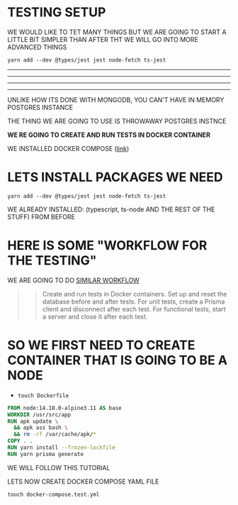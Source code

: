 # TESTING SETUP

WE WOULD LIKE TO TET MANY THINGS BUT WE ARE GOING TO START A LITTLE BIT SIMPLER THAN AFTER THT WE WILL GO INTO MORE ADVANCED THINGS

```
yarn add --dev @types/jest jest node-fetch ts-jest
```
























***
***
***
***






UNLIKE HOW ITS DONE WITH MONGODB, YOU CAN'T HAVE IN MEMORY POSTGRES INSTANCE

THE THING WE ARE GOING TO USE IS THROWAWAY POSTGRES INSTNCE

**WE RE GOING TO CREATE AND RUN TESTS IN DOCKER CONTAINER**

WE INSTALLED DOCKER COMPOSE ([link](https://docs.docker.com/compose/install/))

# LETS INSTALL PACKAGES WE NEED

```
yarn add --dev @types/jest jest node-fetch ts-jest
```

WE ALREADY INSTALLED: (typescript, ts-node AND THE REST OF THE STUFF) FROM BEFORE

# HERE IS SOME "WORKFLOW FOR THE TESTING"

WE ARE GOING TO DO [SIMILAR WORKFLOW](https://dev.to/eddeee888/how-to-write-tests-for-prisma-with-docker-and-jest-593i)

>> Create and run tests in Docker containers.
>> Set up and reset the database before and after tests.
>> For unit tests, create a Prisma client and disconnect after each test.
>> For functional tests, start a server and close it after each test.

# SO WE FIRST NEED TO CREATE CONTAINER THAT IS GOING TO BE A NODE 

- `touch Dockerfile`

```dockerfile
FROM node:14.18.0-alpine3.11 AS base
WORKDIR /usr/src/app
RUN apk update \
  && apk ass bash \
  && rm -rf /var/cache/apk/*
COPY . .
RUN yarn install --frozen-lockfile
RUN yarn prisma generate
```





WE WILL FOLLOW THIS TUTORIAL 

LETS NOW CREATE DOCKER COMPOSE YAML FILE

```
touch docker-compose.test.yml
```

```yml

```




<!-- ## STYLING

USING TAILWIND TOGETHER WITH EMOTION (**TWIN MACRO BY ben-rogerson**)

twin.macro with emotion (explained)

<https://github.com/ben-rogerson/twin.examples/tree/master/next-emotion>


typescript emotion example (very nice, has more stuff) (maybe is missing something but it is a good starter to build upon):

<https://github.com/ben-rogerson/twin.examples/tree/master/next-emotion-typescript>

**THESE ARE THE DOCS FOR TWIN MACRO**

<https://github.com/ben-rogerson/twin.macro/tree/master/docs>

**MUST READ**: (UNDER RESOURCS)

<https://github.com/ben-rogerson/twin.macro#resources>

MOST IMPORTAT THING (AT LEAST FOR ME): USE `css={[tw``]}` FOR DYNAMIC STYLES, AND USE `tw=""` OTHERVISE

## ANIMATIONS AND TRANSITIONS

FRAMER MOTION (SOMETIMES I DON'T LIKE HOW IT WORKS BECAUSE IT TENDS TO RANDOMLY SETS display PROPERTY) (IF YOU ARE ANIMATING SIZES)

## COLOR MODE

next-themes

# STATE MANGEMENT

xstate @xstate/react

# AUTHENTICATION

next-auth

# DATABASES

PRODUCTION: `PostgreSQL 13.3` ON `Supabase`

DEVELOPMENT: `PostgreSQL 13.3` SPINNED UP WITH DOCKER

ORM: Prisma

Redis 5.0.8:

PRODUCTION: `Upstash`

DEVELOPMENT: `Another Docker Container`

# EXPIRATION SERVICE, MAYBE ALSO, "SPECIAL CART SERVICE"

USING `BullMQ`


 -->

 <!-- 

## IDEAS

`WE SHOULD BUILD ECHO API (LIKE A STREAMING SERVER BUT MANUAL)`

WE SHOULD PUT CART IN A DETABSE, INSTEAD OF LOCAL STORAGE (BECAUSE IF WE USE THIS SERVER SIDE WE CAN EXPIRE CART, WE CAN DESTROY CART OBJECT)

MAYBE CART SHOULD BE KEPT IN REDIS, AND EXPIRE AFTER 3 HOURS IF LEFT TO BE STALE

WE NEED A STEP TO CHECK IF MAYBE SOMEONE BOUGHT SOMETHING AND STUFF IN CART IS MISSING (WHEN THAT HAPPENS USER SHOULD BE GIVEN THE INFO THAT "SOMEONE BOUGHT PRODUCT AS HE WAS FILLING CART", HE SHOULDN'T HAV ANY OPTIONS TO DO, JUST INFO AND WE LOWER HIS PRODUCT COUNT, OR IF THERE IS NONE WE REMOVE THE PRODUCT)
(LOW COUNT PRODUCTS SHOULD BE MARKED AS `HOT` OR WE SHOULD HAVE INFO: "HURRY UP, ONLY 10 LEFT IN STOCK") 

ORDER MARKED AS EXPIRED

CHECKING STOCK

CHECKING STOCK EVERY TIME USERS ADD TO CART

WHEN SEEDING YOU SHOULD SHOW ONE PRODUCT NOT IN STOCK AND THEN ONE PRODUCT IN STOCK AND SO ON AND SO ON (FOR EASIER DEVELOPMENT)


ADD TWO SCRIPTS FOR STARTING DEV DATBASES

AND OTHER FOR KILLING DATBASES, BECAUSE WE CAN KILL CONTAINER BY NAME, NOT JUST BY HIS ID 

FOR IMAGE UPLOAD USE CLOUDINARY


IMPLEMENT FAVORITE PRODUCTS OR WISHLIST 


 -->
